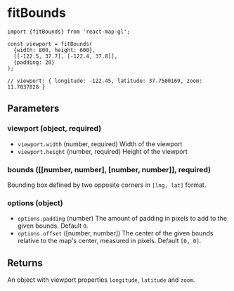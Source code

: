 # fitBounds

```
import {fitBounds} from 'react-map-gl';

const viewport = fitBounds(
  {width: 800, height: 600},
  [[-122.5, 37.7], [-122.4, 37.8]],
  {padding: 20}
);

// viewport: { longitude: -122.45, latitude: 37.7500169, zoom: 11.7037828 }

```

## Parameters

### viewport (object, required)

- `viewport.width` (number, required) Width of the viewport
- `viewport.height` (number, required) Height of the viewport

### bounds ([[number, number], [number, number]], required)

Bounding box defined by two opposite corners in `[lng, lat]` format.

### options (object)

- `options.padding` (number) The amount of padding in pixels to add to the given bounds.
  Default `0`.
- `options.offset` ([number, number]) The center of the given bounds relative to the map's center, measured in pixels.
  Default `[0, 0]`.

## Returns

An object with viewport properties `longitude`, `latitude` and `zoom`.
